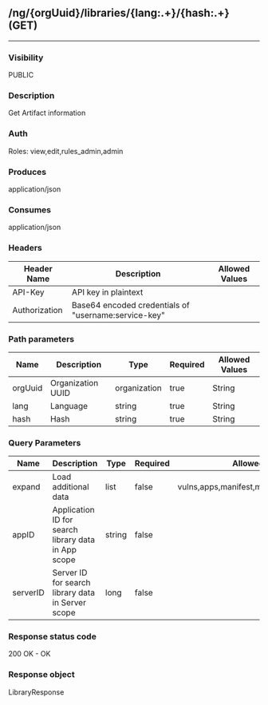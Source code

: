 ## /ng/{orgUuid}/libraries/{lang:.+}/{hash:.+} (GET)
---
### Visibility
PUBLIC
### Description
Get Artifact information
### Auth
Roles: view,edit,rules_admin,admin
### Produces
application/json
### Consumes
application/json
### Headers
| Header Name | Description | Allowed Values |
| ----------- | ----------- | ----------- |
| API-Key | API key in plaintext |  |
| Authorization | Base64 encoded credentials of &quot;username:service-key&quot; |  |
### Path parameters
| Name | Description | Type | Required | Allowed Values |
| ----------- | ----------- | ----------- | ----------- | ----------- |
| orgUuid | Organization UUID | organization | true | String |
| lang | Language | string | true | String |
| hash | Hash | string | true | String |
### Query Parameters
| Name | Description | Type | Required | Allowed Values |
| ----------- | ----------- | ----------- | ----------- | ----------- |
| expand | Load additional data | list | false | vulns,apps,manifest,metadata,tags,skip_links |
| appID | Application ID for search library data in App scope | string | false |  |
| serverID | Server ID for search library data in Server scope | long | false |  |
### Response status code
200 OK - OK
### Response object
LibraryResponse
